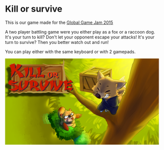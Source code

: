 # Kill or survive
This is our game made for the [Global Game Jam 2015](http://globalgamejam.org/2015/games/kill-or-survive)

A two player battling game were you either play as a fox or a raccoon dog. It's your turn to kill? Don't let your opponent escape your attacks! It's your turn to survive? Then you better watch out and run! 

You can play either with the same keyboard or with 2 gamepads.

![Alt text](https://github.com/bmoix/ggj-2015/blob/master/res/pictures/titleScreen.png "Kill or survive")
